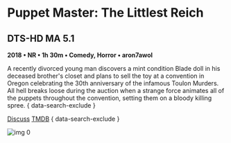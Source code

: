 # Puppet Master: The Littlest Reich

## DTS-HD MA 5.1

**2018 • NR • 1h 30m • Comedy, Horror • aron7awol**

A recently divorced young man discovers a mint condition Blade doll in his deceased brother's closet and plans to sell the toy at a convention in Oregon celebrating the 30th anniversary of the infamous Toulon Murders. All hell breaks loose during the auction when a strange force animates all of the puppets throughout the convention, setting them on a bloody killing spree.
{ data-search-exclude }

[Discuss](https://www.avsforum.com/threads/bass-eq-for-filtered-movies.2995212/post-56898696)  [TMDB](396321)
{ data-search-exclude }

![img 0](https://i.imgur.com/xPvM8yr.jpg)

